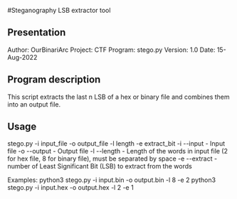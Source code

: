 #Steganography LSB extractor tool

## Presentation

Author: OurBinariArc
Project: CTF
Program: stego.py
Version: 1.0
Date: 15-Aug-2022

## Program description
This script extracts the last n LSB of a hex or binary file and combines them into an output file.

## Usage
stego.py -i input_file -o output_file -l length -e extract_bit
-i --input        - Input file
-o --output       - Output file
-l --length       - Length of the words in input file (2 for hex file, 8 for binary file), must be separated by space
-e --extract      - number of Least Significant Bit (LSB) to extract from the words

Examples:
python3 stego.py -i input.bin -o output.bin -l 8 -e 2
python3 stego.py -i input.hex -o output.hex -l 2 -e 1
